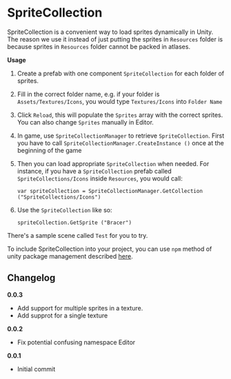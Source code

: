 # SpriteCollection

SpriteCollection is a convenient way to load sprites dynamically in Unity. The reason we use it instead of just putting the sprites in `Resources` folder is because sprites in `Resources` folder cannot be packed in atlases.

**Usage**

1. Create a prefab with one component `SpriteCollection` for each folder of sprites.
2. Fill in the correct folder name, e.g. if your folder is `Assets/Textures/Icons`, you would type `Textures/Icons` into `Folder Name`
3. Click `Reload`, this will populate the `Sprites` array with the correct sprites. You can also change `Sprites` manually in Editor.
4. In game, use `SpriteCollectionManager` to retrieve `SpriteCollection`. First you have to call `SpriteCollectionManager.CreateInstance ()` once at the beginning of the game
5. Then you can load appropriate `SpriteCollection` when needed. For instance, if you have a `SpriteCollection` prefab called `SpriteCollections/Icons` inside `Resources`, you would call:

    ```
    var spriteCollection = SpriteCollectionManager.GetCollection ("SpriteCollections/Icons")
    ```
6. Use the `SpriteCollection` like so:

    ```
    spriteCollection.GetSprite ("Bracer")
    ```


There's a sample scene called `Test` for you to try.


To include SpriteCollection into your project, you can use `npm` method of unity package management described [here](https://github.com/minhhh/UBootstrap).

## Changelog

**0.0.3**

* Add support for multiple sprites in a texture.
* Add supprot for a single texture

**0.0.2**

* Fix potential confusing namespace Editor

**0.0.1**

* Initial commit

<br/>

